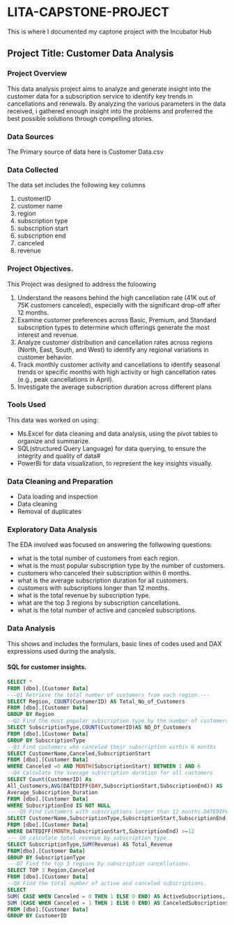 # LITA-CAPSTONE-PROJECT
This is where I documented my  captone project with the Incubator Hub 
## Project Title: Customer Data Analysis

### Project Overview
This data analysis project aims to analyze and generate insight into the customer data for a subscription service to identify key trends in cancellations and renewals. By analyzing the various parameters in the data received, i gathered enough insight into the problems and proferred the best possible solutions through compelling stories.

### Data Sources
The Primary source of data here is Customer Data.csv

### Data Collected
The data set includes the following key columns
1. customerID
2. customer name
3. region
4. subscription type
5. subscription start
6. subscription end
7. canceled
8. revenue

### Project Objectives.
This Project was designed to address the foloowing
1. Understand the reasons behind the high cancellation rate (41K out of 75K customers canceled), especially with the significant drop-off after 12 months.
2. Examine customer preferences across Basic, Premium, and Standard subscription types to determine which offerings generate the most interest and revenue.
3. Analyze customer distribution and cancellation rates across regions (North, East, South, and West) to identify any regional variations in customer behavior.
4. Track monthly customer activity and cancellations to identify seasonal trends or specific months with high activity or high cancellation rates (e.g., peak cancellations in April).
5. Investigate the average subscription duration across different plans

### Tools Used
This data was worked on using:
- Ms.Excel for data cleaning and data analysis, using the pivot tables to organize and summarize.
- SQL(structured Query Language) for data querying, to ensure the integrity and quality of data#
- PowerBi for data visualization, to represent the key insights visually.

### Data Cleaning and Preparation
- Data loading and inspection
- Data cleaning
- Removal of duplicates

### Exploratory Data Analysis
The EDA involved was focused on answering the follwowing questions:
- what is the total number of customers from each region.
- what is the most popular subscription type by the number of customers.
- customers who canceled their subscription within 6 months.
- what is the average subscription duration for all customers.
- customers with subscriptions longer than 12 months.
- what is the total revenue by subscription type.
- what are the top 3 regions by subscription cancellations.
- what is the total number of active and canceled subscriptions.

### Data Analysis
This shows and includes the formulars, basic lines of codes used and DAX expressions used during the analysis.

#### SQL for customer insights.
```SQL
SELECT *
FROM [dbo].[Customer Data]
---Q1 Retrieve the total number of customers from each region.---
SELECT Region, COUNT(CustomerID) AS Total_No_of_Customers
FROM [dbo].[Customer Data]
GROUP BY Region
--Q2 Find the most popular subscription type by the number of customers.
SELECT SubscriptionType,COUNT(CustomerID)AS NO_Of_Customers
FROM [dbo].[Customer Data]
GROUP BY SubscriptionType
--Q3 Find customers who canceled their subscription within 6 months
SELECT CustomerName,Canceled,SubscriptionStart
FROM [dbo].[Customer Data]
WHERE Canceled =0 AND MONTH(SubscriptionStart) BETWEEN 1 AND 6
--Q4 Calculate the average subscription duration for all customers
SELECT Count(CustomerID) As
All_Customers,AVG(DATEDIFF(DAY,SubscriptionStart,SubscriptionEnd)) AS
Average_Subscription_Duration
FROM [dbo].[Customer Data]
WHERE SubscriptionEnd IS NOT NULL
----Q5 Find customers with subscriptions longer than 12 months.DATEDIFF
SELECT CustomerName,SubscriptionType,SubscriptionStart,SubscriptionEnd
FROM [dbo].[Customer Data]
WHERE DATEDIFF(MONTH,SubscriptionStart,SubscriptionEnd) >=12
--- Q6 calculate total revenue by subscription type
SELECT SubscriptionType,SUM(Revenue) AS Total_Revenue
FROM[dbo].[Customer Data]
GROUP BY SubscriptionType
---Q7 Find the top 3 regions by subscription cancellations.
SELECT TOP 3 Region,Canceled
FROM [dbo].[Customer Data]
--Q8 Find the total number of active and canceled subscriptions.
SELECT
SUM( CASE WHEN Canceled = 0 THEN 1 ELSE 0 END) AS ActiveSubscriptions,
SUM (CASE WHEN Canceled = 1 THEN 1 ELSE 0 END) AS CanceledSubscriptions
FROM [dbo].[Customer Data]
GROUP BY CustomerID
```





